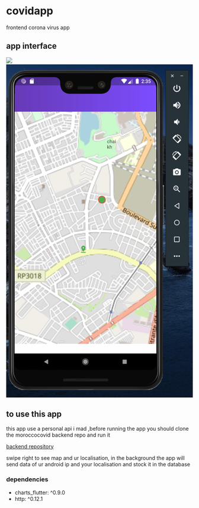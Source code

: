 # covidapp

frontend corona virus app 

## app interface

![](images/1.png)
![](images/2.png)

## to use this app

<p>this app use a personal api i mad ,before running the app you should clone 
the moroccocovid backend  repo and run it </p>
<p><a href="https://github.com/kensamaa/coronaMorocco_api_backend_nodejs">backend repository</a></p>
<p>swipe right to see map and ur localisation, in the background the app will send data of ur android ip and your localisation and stock it in the database </p>

<h3>dependencies</h3>
<ul>
  <li>charts_flutter: ^0.9.0</li>
  <li>  http: ^0.12.1</li>
</ul>
